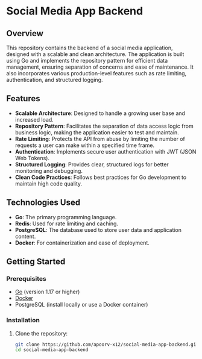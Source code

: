 # Social Media App Backend

## Overview

This repository contains the backend of a social media application, designed with a scalable and clean architecture. The application is built using Go and implements the repository pattern for efficient data management, ensuring separation of concerns and ease of maintenance. It also incorporates various production-level features such as rate limiting, authentication, and structured logging.

## Features

- **Scalable Architecture**: Designed to handle a growing user base and increased load.
- **Repository Pattern**: Facilitates the separation of data access logic from business logic, making the application easier to test and maintain.
- **Rate Limiting**: Protects the API from abuse by limiting the number of requests a user can make within a specified time frame.
- **Authentication**: Implements secure user authentication with JWT (JSON Web Tokens).
- **Structured Logging**: Provides clear, structured logs for better monitoring and debugging.
- **Clean Code Practices**: Follows best practices for Go development to maintain high code quality.

## Technologies Used

- **Go**: The primary programming language.
- **Redis**: Used for rate limiting and caching.
- **PostgreSQL**: The database used to store user data and application content.
- **Docker**: For containerization and ease of deployment.

## Getting Started

### Prerequisites

- [Go](https://golang.org/doc/install) (version 1.17 or higher)
- [Docker](https://www.docker.com/get-started)
- PostgreSQL (install locally or use a Docker container)

### Installation

1. Clone the repository:
   ```bash
   git clone https://github.com/apoorv-x12/social-media-app-backend.git
   cd social-media-app-backend
